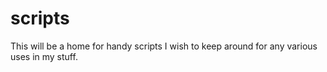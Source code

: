 # scripts
This will be a home for handy scripts I wish to keep around for any various uses in my stuff.
